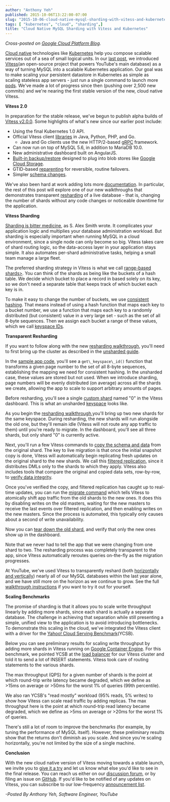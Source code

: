 ```yaml
---
author: "Anthony Yeh"
published: 2015-10-06T13:22:00-07:00
slug: "2015-10-06-cloud-native-mysql-sharding-with-vitess-and-kubernetes"
tags: [ "kubernetes", "cloud", "sharding",]
title: "Cloud Native MySQL Sharding with Vitess and Kubernetes"
---
```

*Cross-posted on [Google Cloud Platform
Blog](http://googlecloudplatform.blogspot.com/2015/10/Cloud-Native-MySQL-Sharding-with-Vitess-and-Kubernetes.html).*  

[Cloud native](https://cncf.io/) technologies like [Kubernetes](http://kubernetes.io/) help you compose scalable services out of a sea of small logical units. In our [last
post](http://googlecloudplatform.blogspot.com/2015/03/scaling-MySQL-in-the-cloud-with-Vitess-and-Kubernetes.html), we introduced [Vitess](http://vitess.io/)(an open-source project that powers YouTube's main database) as a way of turning MySQL into a scalable Kubernetes application. Our goal was to make scaling your persistent datastore in Kubernetes as simple as scaling stateless app servers - just run a single command to launch more [pods](https://github.com/kubernetes/kubernetes/blob/release-1.0/docs/user-guide/pods.md). We've made a lot of progress since then (pushing over 2,500 new commits) and we're nearing the first stable version of the new, cloud native Vitess.

**Vitess 2.0**

In preparation for the stable release, we've begun to publish alpha builds
of [Vitess v2.0.0](https://github.com/youtube/vitess/releases). Some highlights of what's new since our earlier post include:

* Using the final Kubernetes 1.0 API.
* Official Vitess client [libraries](http://vitess.io/user-guide/client-libraries.html) in Java, Python, PHP, and Go.
  * Java and Go clients use the new HTTP/2-based [gRPC](http://www.grpc.io/) framework.
* Can now run on top of MySQL 5.6, in addition to MariaDB 10.0.
* New administrative dashboard built on AngularJS.
* [Built-in backup/restore</span>](https://vitess.io/docs/user-guides/operating-vitess/backup-and-restore/) designed to plug into blob stores like [Google Cloud Storage](https://cloud.google.com/storage/).
* GTID-based [reparenting](https://vitess.io/docs/user-guides/configuration-advanced/reparenting/) for reversible, routine failovers.
* Simpler [schema changes](https://vitess.io/docs/reference/features/schema-management/).

We've also been hard at work adding lots more [documentation](http://vitess.io/user-guide/introduction.html). In particular, the rest of this post will explore one of our new walkthroughs that demonstrates transparent [resharding](http://vitess.io/user-guide/sharding.html#resharding) of a live database - that is, changing the number of shards without any code changes or noticeable downtime for the application.

**Vitess Sharding**

[Sharding is bitter medicine](https://eng.asana.com/2015/04/sharding-is-bitter-medicine/), as S. Alex Smith wrote. It complicates your application logic and multiplies your database administration workload. But sharding is especially important when running MySQL in a cloud environment, since a single node can only become so big. Vitess takes care of shard routing logic, so the data-access layer in your application stays simple. It also automates per-shard administrative tasks, helping a small team manage a large fleet.

The preferred sharding strategy in Vitess is what we call [range-based shards>](http://vitess.io/user-guide/sharding.html#range-based-sharding). You can think of the shards as being like the buckets of a hash table. We decide which bucket to place a record in based solely on its key, so we don't need a separate table that keeps track of which bucket each key is in.

To make it easy to change the number of buckets, we use [consistent hashing](https://en.wikipedia.org/wiki/Consistent_hashing). That means instead of using a hash function that maps each key to a bucket number, we use a function that maps each key to a randomly distributed (but consistent) value in a very large set - such as the set of all 8-byte sequences. Then we assign each bucket a range of these
values, which we call [keyspace IDs](http://vitess.io/overview/concepts.html#keyspace-id).

**Transparent Resharding**

If you want to follow along with the new [resharding walkthrough](http://vitess.io/user-guide/sharding-kubernetes.html), you'll need to first bring up the cluster as described in the [unsharded guide](http://vitess.io/getting-started/). 

In the [sample app code](https://github.com/youtube/vitess/blob/master/examples/kubernetes/guestbook/main.py), you'll see a `get\_keyspace\_id()` function that transforms a given page number to the set of all 8-byte sequences, establishing the mapping we need for consistent hashing. In the unsharded case, these values are stored but not used. When we introduce sharding, page numbers will be evenly distributed (on average) across all the shards we create, allowing the app to scale to support arbitrary amounts of pages.

Before resharding, you'll see a single [custom shard](http://vitess.io/user-guide/sharding.html#custom-sharding) named "0" in the Vitess dashboard. This is what an unsharded [keyspace](http://vitess.io/overview/concepts.html#keyspace) looks like.

As you begin the [resharding walkthrough](http://vitess.io/user-guide/sharding-kubernetes.html),you'll bring up two new shards for the same keyspace. During resharding, the new shards will run alongside the old one, but they'll remain idle (Vitess will not route any app traffic to them) until you're ready to migrate. In the dashboard, you'll see all three shards, but only shard "0" is currently active.

Next, you'll run a few Vitess commands to [copy the schema and data](http://vitess.io/user-guide/sharding-kubernetes.html#copy-data-from-original-shard) from the original shard. The key to live migration is that once the initial snapshot copy is done, Vitess will automatically begin replicating fresh updates on the original shard to the new shards. We call this [filtered replication](http://vitess.io/user-guide/sharding.html#filtered-replication), since it distributes DMLs only to the shards to which they apply. Vitess also includes tools that compare the original and copied data sets, row-by-row, to [verify data
integrity](http://vitess.io/user-guide/sharding-kubernetes.html#check-copied-data-integrity).

Once you've verified the copy, and filtered replication has caught up to real-time updates, you can run the [migrate command](http://vitess.io/user-guide/sharding-kubernetes.html#switch-over-to-the-new-shards) which tells Vitess to atomically shift app traffic from the old shards to the new ones. It does this by disabling writes on the old masters, waiting for the new masters to receive the last events over filtered replication, and then enabling writes on the new masters. Since the process is automated, this typically only causes about a second of write unavailability.

Now you can [tear down the old shard](http://vitess.io/user-guide/sharding-kubernetes.html#remove-the-original-shard),
and verify that only the new ones show up in the dashboard.

Note that we never had to tell the app that we were changing from one shard to two. The resharding process was completely transparent to the app, since Vitess automatically reroutes queries on-the-fly as the migration progresses.

At YouTube, we've used Vitess to transparently reshard (both [horizontally and vertically](http://vitess.io/user-guide/sharding.html#supported-operations)) nearly all of our MySQL databases within the last year alone, and we have still more on the horizon as we continue to grow. See the full [walkthrough instructions](http://vitess.io/user-guide/sharding-kubernetes.html) if you want to try it out for yourself.

**Scaling Benchmarks**

The promise of sharding is that it allows you to scale write throughput linearly by adding more shards, since each shard is actually a separate database. The challenge in achieving that separation while still presenting a simple, unified view to the application is to avoid introducing bottlenecks. To demonstrate this scaling in the cloud, we've integrated the Vitess client with a driver for the [Yahoo! Cloud Serving Benchmark](https://github.com/youtube/YCSB)(YCSB).

Below you can see preliminary results for scaling write throughput by adding more shards in Vitess running on [Google Container Engine](https://cloud.google.com/container-engine/). For this benchmark, we pointed YCSB at the [load balancer](http://kubernetes.io/v1.0/docs/user-guide/services.html#type-loadbalancer) for our Vitess cluster and told it to send a lot of INSERT statements.
Vitess took care of routing statements to the various shards.

The max throughput (QPS) for a given number of shards is the point at which round-trip write latency became degraded, which we define as &gt;15ms on average or &gt;50ms for the worst 1% of queries (99th percentile).

We also ran YCSB's "read mostly" workload (95% reads, 5% writes) to show how Vitess can scale read traffic by adding replicas. The max throughput here is the point at which round-trip read latency became degraded, which we define as &gt;5ms on average or &gt;20ms for the worst 1% of queries.

There's still a lot of room to improve the benchmarks (for example, by tuning the performance of MySQL itself). However, these preliminary results show that the returns don't diminish as you scale. And since you're scaling horizontally, you're not limited by the size of a single machine.

**Conclusion**

With the new cloud native version of Vitess moving towards a stable launch, we invite you to [give it a try](http://vitess.io/getting-started/) and let us know what else you'd like to see in the final release. You can reach us either on our [discussion forum](https://groups.google.com/forum/#!forum/vitess), or by filing an issue on [GitHub](https://github.com/youtube/vitess). If you'd like to be notified of any updates on Vitess, you can subscribe to our low-frequency [announcement list](https://groups.google.com/forum/#!forum/vitess-announce).  

*-Posted By Anthony Yeh, Software Engineer, YouTube*
